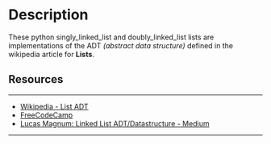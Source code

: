 # Description

These python singly_linked_list and doubly_linked_list lists are implementations of the ADT *(abstract data structure)* defined in the wikipedia article for **Lists**.
## Resources

---

- [Wikipedia - List ADT][2]
- [FreeCodeCamp][1]
- [Lucas Magnum: Linked List ADT/Datastructure - Medium][3]

---

[1]: https://www.youtube.com/watch?v=RBSGKlAvoiM&t=364s

[2]: "https://en.wikipedia.org/wiki/List_(abstract_data_type)"

[3]: "https://bit.ly/3sKxELR"
